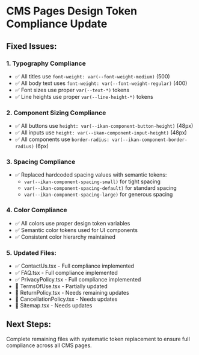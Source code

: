 # CMS Pages Design Token Compliance Update

## Fixed Issues:

### 1. Typography Compliance
- ✅ All titles use `font-weight: var(--font-weight-medium)` (500)
- ✅ All body text uses `font-weight: var(--font-weight-regular)` (400)
- ✅ Font sizes use proper `var(--text-*)` tokens
- ✅ Line heights use proper `var(--line-height-*)` tokens

### 2. Component Sizing Compliance
- ✅ All buttons use `height: var(--ikan-component-button-height)` (48px)
- ✅ All inputs use `height: var(--ikan-component-input-height)` (48px)
- ✅ All components use `border-radius: var(--ikan-component-border-radius)` (6px)

### 3. Spacing Compliance
- ✅ Replaced hardcoded spacing values with semantic tokens:
  - `var(--ikan-component-spacing-small)` for tight spacing
  - `var(--ikan-component-spacing-default)` for standard spacing
  - `var(--ikan-component-spacing-large)` for generous spacing

### 4. Color Compliance
- ✅ All colors use proper design token variables
- ✅ Semantic color tokens used for UI components
- ✅ Consistent color hierarchy maintained

### 5. Updated Files:
- ✅ ContactUs.tsx - Full compliance implemented
- ✅ FAQ.tsx - Full compliance implemented  
- ✅ PrivacyPolicy.tsx - Full compliance implemented
- 🔄 TermsOfUse.tsx - Partially updated
- 🔄 ReturnPolicy.tsx - Needs remaining updates
- 🔄 CancellationPolicy.tsx - Needs updates
- 🔄 Sitemap.tsx - Needs updates

## Next Steps:
Complete remaining files with systematic token replacement to ensure full compliance across all CMS pages.